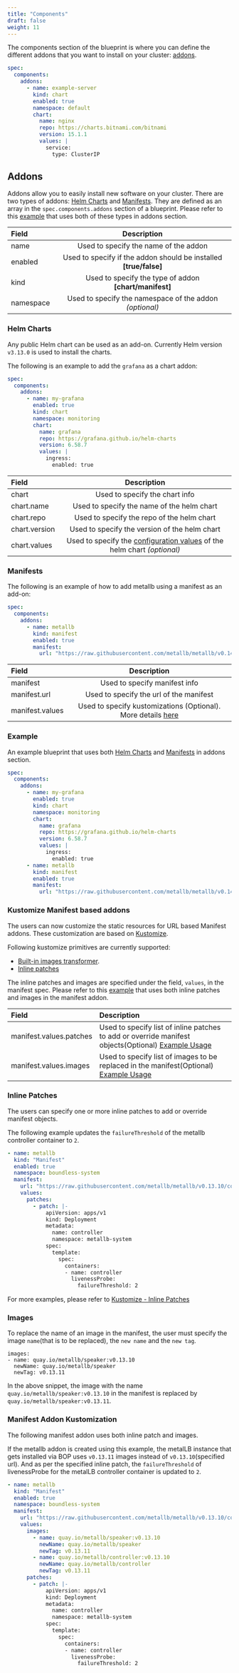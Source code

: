 ```yaml
---
title: "Components"
draft: false
weight: 11
---
```


The components section of the blueprint is where you can define the different addons that you want to install on your cluster: [addons](#addons).

```yaml
spec:
  components:
    addons:
      - name: example-server
        kind: chart
        enabled: true
        namespace: default
        chart:
          name: nginx
          repo: https://charts.bitnami.com/bitnami
          version: 15.1.1
          values: |
            service:
              type: ClusterIP
```

## Addons

Addons allow you to easily install new software on your cluster. There are two types of addons: [Helm Charts](#helm-charts) and [Manifests](#manifests).
They are defined as an array in the `spec.components.addons` section of a blueprint. Please refer to this [example](#example) that uses both of these types in addons section.

| Field     |                            Description                            |
| :-------- | :---------------------------------------------------------------: |
| name      |               Used to specify the name of the addon               |
| enabled   | Used to specify if the addon should be installed **[true/false]** |
| kind      |      Used to specify the type of addon **[chart/manifest]**       |
| namespace |      Used to specify the namespace of the addon _(optional)_      |

### Helm Charts

Any public Helm chart can be used as an add-on. Currently Helm version `v3.13.0` is used to install the charts.

The following is an example to add the `grafana` as a chart addon:

```yaml
spec:
  components:
    addons:
      - name: my-grafana
        enabled: true
        kind: chart
        namespace: monitoring
        chart:
          name: grafana
          repo: https://grafana.github.io/helm-charts
          version: 6.58.7
          values: |
            ingress:
              enabled: true
```

| Field         |                                                         Description                                                          |
| :------------ | :--------------------------------------------------------------------------------------------------------------------------: |
| chart         |                                                Used to specify the chart info                                                |
| chart.name    |                                          Used to specify the name of the helm chart                                          |
| chart.repo    |                                          Used to specify the repo of the helm chart                                          |
| chart.version |                                        Used to specify the version of the helm chart                                         |
| chart.values  | Used to specify the [configuration values](https://helm.sh/docs/chart_best_practices/values/) of the helm chart _(optional)_ |

### Manifests

The following is an example of how to add metallb using a manifest as an add-on:

```yaml
spec:
  components:
    addons:
      - name: metallb
        kind: manifest
        enabled: true
        manifest:
          url: "https://raw.githubusercontent.com/metallb/metallb/v0.14.3/config/manifests/metallb-native.yaml"
```

| Field           |                                           Description                                            |
| :-------------- | :----------------------------------------------------------------------------------------------: |
| manifest        |                                  Used to specify manifest info                                   |
| manifest.url    |                             Used to specify the url of the manifest                              |
| manifest.values | Used to specify kustomizations (Optional). More details [here](#kustomize-manifest-based-addons) |

### Example

An example blueprint that uses both [Helm Charts](#helm-charts) and [Manifests](#manifests) in addons section.

```yaml
spec:
  components:
    addons:
      - name: my-grafana
        enabled: true
        kind: chart
        namespace: monitoring
        chart:
          name: grafana
          repo: https://grafana.github.io/helm-charts
          version: 6.58.7
          values: |
            ingress:
              enabled: true
      - name: metallb
        kind: manifest
        enabled: true
        manifest:
          url: "https://raw.githubusercontent.com/metallb/metallb/v0.14.3/config/manifests/metallb-native.yaml"
```

### Kustomize Manifest based addons

The users can now customize the static resources for URL based Manifest addons. These customization are based on [Kustomize](https://kustomize.io/).

Following kustomize primitives are currently supported:

- [Built-in images transformer](https://github.com/kubernetes-sigs/kustomize/blob/master/examples/transformerconfigs/README.md#images-transformer).
- [Inline patches](https://github.com/kubernetes-sigs/kustomize/blob/master/examples/inlinePatch.md)

The inline patches and images are specified under the field, `values`, in the manifest spec. Please refer to this [example](#manifest-addon-kustomization) that uses both inline patches and images in the manifest addon.

| Field                   | Description                                                                                                           |
| :---------------------- | :-------------------------------------------------------------------------------------------------------------------- |
| manifest.values.patches | Used to specify list of inline patches to add or override manifest objects(Optional) [Example Usage](#inline-patches) |
| manifest.values.images  | Used to specify list of images to be replaced in the manifest(Optional) [Example Usage](#images)                      |

### Inline Patches

The users can specify one or more inline patches to add or override manifest objects.

The following example updates the `failureThreshold` of the metallb controller container to `2`.

```yaml
- name: metallb
  kind: "Manifest"
  enabled: true
  namespace: boundless-system
  manifest:
    url: "https://raw.githubusercontent.com/metallb/metallb/v0.13.10/config/manifests/metallb-native.yaml"
    values:
      patches:
        - patch: |-
            apiVersion: apps/v1
            kind: Deployment
            metadata:
              name: controller
              namespace: metallb-system
            spec:
              template:
                spec:
                  containers:
                  - name: controller
                    livenessProbe:
                      failureThreshold: 2
```

For more examples, please refer to [Kustomize - Inline Patches](https://github.com/kubernetes-sigs/kustomize/blob/master/examples/inlinePatch.md)

### Images

To replace the name of an image in the manifest, the user must specify the image `name`(that is to be replaced), the `new name` and the `new tag`.

```
images:
- name: quay.io/metallb/speaker:v0.13.10
  newName: quay.io/metallb/speaker
  newTag: v0.13.11

```

In the above snippet, the image with the name `quay.io/metallb/speaker:v0.13.10` in the manifest is replaced by `quay.io/metallb/speaker:v0.13.11`.

### Manifest Addon Kustomization

The following manifest addon uses both inline patch and images.

If the metallb addon is created using this example, the metalLB instance that gets installed via BOP uses `v0.13.11` images instead of `v0.13.10`(specified url). And as per the specified inline patch, the `failureThreshold` of livenessProbe for the metalLB controller container is updated to `2`.

```yaml
- name: metallb
  kind: "Manifest"
  enabled: true
  namespace: boundless-system
  manifest:
    url: "https://raw.githubusercontent.com/metallb/metallb/v0.13.10/config/manifests/metallb-native.yaml"
    values:
      images:
        - name: quay.io/metallb/speaker:v0.13.10
          newName: quay.io/metallb/speaker
          newTag: v0.13.11
        - name: quay.io/metallb/controller:v0.13.10
          newName: quay.io/metallb/controller
          newTag: v0.13.11
      patches:
        - patch: |-
            apiVersion: apps/v1
            kind: Deployment
            metadata:
              name: controller
              namespace: metallb-system
            spec:
              template:
                spec:
                  containers:
                  - name: controller
                    livenessProbe:
                      failureThreshold: 2
```
